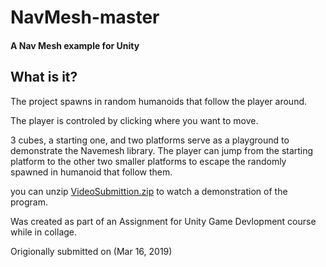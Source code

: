 # NavMesh-master
#### A Nav Mesh example for Unity

## What is it?
The project spawns in random humanoids that follow the player around.

The player is controled by clicking where you want to move.

3 cubes, a starting one, and two platforms serve as a playground to demonstrate the Navemesh library. The player can jump from the starting platform to the other two smaller platforms to escape the randomly spawned in humanoid that follow them.

you can unzip [VideoSubmittion.zip](./VideoSubmittion.zip) to watch a demonstration of the program.

Was created as part of an Assignment for Unity Game Devlopment course while in collage.

Origionally submitted on (Mar 16, 2019)